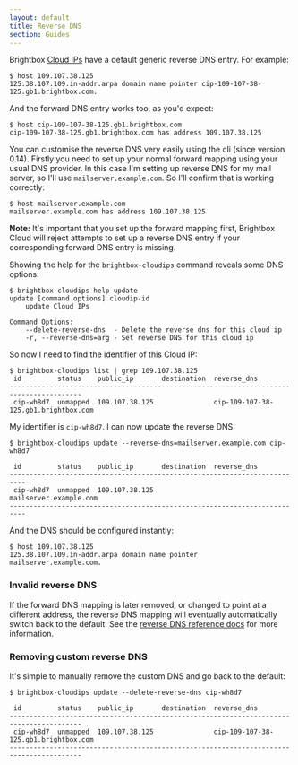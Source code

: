 ```yaml
---
layout: default
title: Reverse DNS
section: Guides
---
```


Brightbox [Cloud IPs](/reference/cloud-ips/) have a default generic reverse DNS entry. For example:

    $ host 109.107.38.125
    125.38.107.109.in-addr.arpa domain name pointer cip-109-107-38-125.gb1.brightbox.com.

And the forward DNS entry works too, as you'd expect:

    $ host cip-109-107-38-125.gb1.brightbox.com
    cip-109-107-38-125.gb1.brightbox.com has address 109.107.38.125
		
You can customise the reverse DNS very easily using the cli (since version 0.14). Firstly you need to set up your normal forward mapping using your usual DNS provider.  In this case I'm setting up reverse DNS for my mail server, so I'll use `mailserver.example.com`.  So I'll confirm that is working correctly:

    $ host mailserver.example.com
    mailserver.example.com has address 109.107.38.125

**Note:** It's important that you set up the forward mapping first, Brightbox Cloud will reject attempts to set up a reverse DNS entry if your corresponding forward DNS entry is missing.

Showing the help for the `brightbox-cloudips` command reveals some DNS options:

    $ brightbox-cloudips help update
    update [command options] cloudip-id
        update Cloud IPs
    
    Command Options:
        --delete-reverse-dns  - Delete the reverse dns for this cloud ip
        -r, --reverse-dns=arg - Set reverse DNS for this cloud ip

So now I need to find the identifier of this Cloud IP:

    $ brightbox-cloudips list | grep 109.107.38.125
     id         status    public_ip       destination  reverse_dns                         
    ----------------------------------------------------------------------------------------
     cip-wh8d7  unmapped  109.107.38.125               cip-109-107-38-125.gb1.brightbox.com

My identifier is `cip-wh8d7`. I can now update the reverse DNS:

    $ brightbox-cloudips update --reverse-dns=mailserver.example.com cip-wh8d7		
		
     id         status    public_ip       destination  reverse_dns     
    --------------------------------------------------------------------------
     cip-wh8d7  unmapped  109.107.38.125               mailserver.example.com
    --------------------------------------------------------------------------
		
And the DNS should be configured instantly:

    $ host 109.107.38.125 
    125.38.107.109.in-addr.arpa domain name pointer mailserver.example.com.
		
### Invalid reverse DNS

If the forward DNS mapping is later removed, or changed to point at a different address, the reverse DNS mapping will eventually automatically switch back to the default. See the [reverse DNS reference docs](/reference/dns#reverse_dns) for more information.

### Removing custom reverse DNS

It's simple to manually remove the custom DNS and go back to the default:

    $ brightbox-cloudips update --delete-reverse-dns cip-wh8d7
    
     id         status    public_ip       destination  reverse_dns                         
    ----------------------------------------------------------------------------------------
     cip-wh8d7  unmapped  109.107.38.125               cip-109-107-38-125.gb1.brightbox.com
    ----------------------------------------------------------------------------------------

